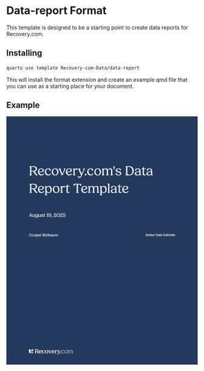 # Data-report Format

This template is designed to be a starting point to create data reports for Recovery.com.

## Installing
```bash
quarto use template Recovery-com-Data/data-report
```

This will install the format extension and create an example qmd file
that you can use as a starting place for your document.

## Example

![Template](assets/guide/template.png)
